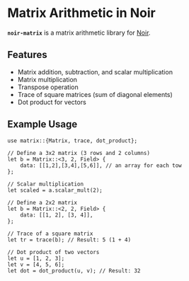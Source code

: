 # Matrix Arithmetic in Noir

**`noir-matrix`** is a matrix arithmetic library for [Noir](https://github.com/noir-lang/noir).

## Features

- Matrix addition, subtraction, and scalar multiplication
- Matrix multiplication
- Transpose operation
- Trace of square matrices (sum of diagonal elements)
- Dot product for vectors

## Example Usage

```noir
use matrix::{Matrix, trace, dot_product};

// Define a 3x2 matrix (3 rows and 2 columns)
let b = Matrix::<3, 2, Field> {
    data: [[1,2],[3,4],[5,6]], // an array for each tow
};

// Scalar multiplication
let scaled = a.scalar_mult(2);

// Define a 2x2 matrix
let b = Matrix::<2, 2, Field> {
    data: [[1, 2], [3, 4]],
};

// Trace of a square matrix
let tr = trace(b); // Result: 5 (1 + 4)

// Dot product of two vectors
let u = [1, 2, 3];
let v = [4, 5, 6];
let dot = dot_product(u, v); // Result: 32
```
